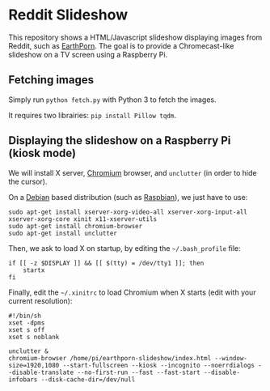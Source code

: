 # Reddit Slideshow

This repository shows a HTML/Javascript slideshow displaying images from Reddit, such as [EarthPorn](https://www.reddit.com/r/EarthPorn/). The goal is to provide a Chromecast-like slideshow on a TV screen using a Raspberry Pi.


## Fetching images

Simply run `python fetch.py` with Python 3 to fetch the images.

It requires two librairies: `pip install Pillow tqdm`.



## Displaying the slideshow on a Raspberry Pi (kiosk mode)

We will install X server, [Chromium](https://www.chromium.org) browser, and `unclutter` (in order to hide the cursor). 

On a [Debian](https://www.debian.org) based distribution (such as [Raspbian](https://www.raspberrypi.org/downloads/raspbian/)), we just have to use:

```
sudo apt-get install xserver-xorg-video-all xserver-xorg-input-all xserver-xorg-core xinit x11-xserver-utils
sudo apt-get install chromium-browser
sudo apt-get install unclutter
```



Then, we ask to load X on startup, by editing the `~/.bash_profile` file:

```
if [[ -z $DISPLAY ]] && [[ $(tty) = /dev/tty1 ]]; then
    startx
fi
```

Finally, edit the `~/.xinitrc` to load Chromium when X starts (edit with your current resolution):

```
#!/bin/sh
xset -dpms
xset s off
xset s noblank

unclutter &
chromium-browser /home/pi/earthporn-slideshow/index.html --window-size=1920,1080 --start-fullscreen --kiosk --incognito --noerrdialogs --disable-translate --no-first-run --fast --fast-start --disable-infobars --disk-cache-dir=/dev/null
```

